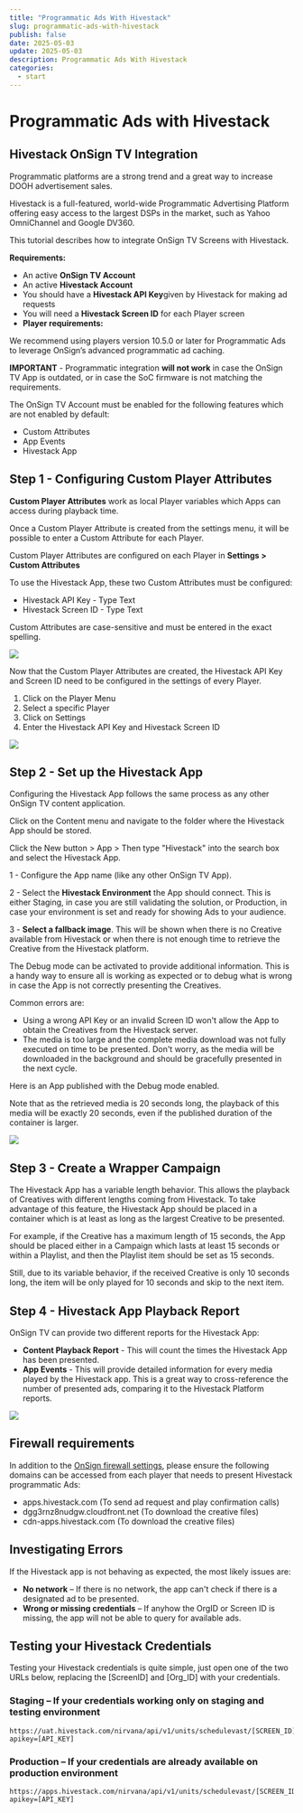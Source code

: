 ```yaml
---
title: "Programmatic Ads With Hivestack"
slug: programmatic-ads-with-hivestack
publish: false
date: 2025-05-03
update: 2025-05-03
description: Programmatic Ads With Hivestack
categories:
  - start
---
```


Programmatic Ads with Hivestack
===============================

Hivestack OnSign TV Integration
-------------------------------

Programmatic platforms are a strong trend and a great way to increase DOOH advertisement sales.

Hivestack is a full-featured, world-wide Programmatic Advertising Platform offering easy access to the largest DSPs in the market, such as Yahoo OmniChannel and Google DV360.

This tutorial describes how to integrate OnSign TV Screens with Hivestack.

**Requirements:**

* An active **OnSign TV Account**
* An active **Hivestack Account**
* You should have a **Hivestack API Key**given by Hivestack for making ad requests
* You will need a **Hivestack Screen ID** for each Player screen
* ****Player requirements:****

We recommend using players version 10.5.0 or later for Programmatic Ads to leverage OnSign’s advanced programmatic ad caching.

**IMPORTANT** - Programmatic integration ****will not work**** in case the OnSign TV App is outdated, or in case the SoC firmware is not matching the requirements.

The OnSign TV Account must be enabled for the following features which are not enabled by default:

* Custom Attributes
* App Events
* Hivestack App

Step 1 - Configuring Custom Player Attributes
---------------------------------------------

****Custom** **Player** **Attributes**** work as local Player variables which Apps can access during playback time.

Once a Custom Player Attribute is created from the settings menu, it will be possible to enter a Custom Attribute for each Player.

Custom Player Attributes are configured on each Player in ****Settings > Custom Attributes****

To use the Hivestack App, these two Custom Attributes must be configured:

* Hivestack API Key - Type Text
* Hivestack Screen ID - Type Text

Custom Attributes are case-sensitive and must be entered in the exact spelling.

![](https://static.helpjuice.com/helpjuice_production/uploads/upload/image/23821/direct/1731662406629/programmatic-ads-with-hivestack_1.jpg)

Now that the Custom Player Attributes are created, the Hivestack API Key and Screen ID need to be configured in the settings of every Player.

1. Click on the Player Menu
2. Select a specific Player
3. Click on Settings
4. Enter the Hivestack API Key and Hivestack Screen ID

![](https://static.helpjuice.com/helpjuice_production/uploads/upload/image/23821/direct/1731662440680/programmatic-ads-with-hivestack_2.jpg)

Step 2 - Set up the Hivestack App
---------------------------------

Configuring the Hivestack App follows the same process as any other OnSign TV content application.

Click on the Content menu and navigate to the folder where the Hivestack App should be stored.

Click the New button > App > Then type "Hivestack" into the search box and select the Hivestack App.

1 - Configure the App name (like any other OnSign TV App).

2 - Select the **Hivestack Environment** the App should connect. This is either Staging, in case you are still validating the solution, or Production, in case your environment is set and ready for showing Ads to your audience.

3 - **Select a fallback image**. This will be shown when there is no Creative available from Hivestack or when there is not enough time to retrieve the Creative from the Hivestack platform.

The Debug mode can be activated to provide additional information. This is a handy way to ensure all is working as expected or to debug what is wrong in case the App is not correctly presenting the Creatives.

Common errors are:

* Using a wrong API Key or an invalid Screen ID won't allow the App to obtain the Creatives from the Hivestack server.
* The media is too large and the complete media download was not fully executed on time to be presented. Don't worry, as the media will be downloaded in the background and should be gracefully presented in the next cycle.

Here is an App published with the Debug mode enabled.

Note that as the retrieved media is 20 seconds long, the playback of this media will be exactly 20 seconds, even if the published duration of the container is larger.

![](https://static.helpjuice.com/helpjuice_production/uploads/upload/image/23821/direct/1731662496273/programmatic-ads-with-hivestack_3.jpg)

Step 3 - Create a Wrapper Campaign
----------------------------------

The Hivestack App has a variable length behavior. This allows the playback of Creatives with different lengths coming from Hivestack. To take advantage of this feature, the Hivestack App should be placed in a container which is at least as long as the largest Creative to be presented.

For example, if the Creative has a maximum length of 15 seconds, the App should be placed either in a Campaign which lasts at least 15 seconds or within a Playlist, and then the Playlist item should be set as 15 seconds.

Still, due to its variable behavior, if the received Creative is only 10 seconds long, the item will be only played for 10 seconds and skip to the next item.

Step 4 - Hivestack App Playback Report
--------------------------------------

OnSign TV can provide two different reports for the Hivestack App:

* **Content Playback Report** - This will count the times the Hivestack App has been presented.
* **App Events** - This will provide detailed information for every media played by the Hivestack app. This is a great way to cross-reference the number of presented ads, comparing it to the Hivestack Platform reports.

![](https://static.helpjuice.com/helpjuice_production/uploads/upload/image/23821/direct/1731662547985/programmatic-ads-with-hivestack_4.jpg)

**Firewall requirements**
-------------------------

In addition to the [OnSign firewall settings](/network-settings/firewall-settings), please ensure the following domains can be accessed from each player that needs to present Hivestack programmatic Ads:

* apps.hivestack.com (To send ad request and play confirmation calls)
* dgg3rnz8nudgw.cloudfront.net (To download the creative files)
* cdn-apps.hivestack.com (To download the creative files)

**Investigating Errors**
------------------------

If the Hivestack app is not behaving as expected, the most likely issues are:

* **No network** – If there is no network, the app can't check if there is a designated ad to be presented.
* **Wrong or missing credentials** – If anyhow the OrgID or Screen ID is missing, the app will not be able to query for available ads.

**Testing your Hivestack Credentials**
--------------------------------------

Testing your Hivestack credentials is quite simple, just open one of the two URLs below, replacing the [ScreenID] and [Org\_ID] with your credentials.

### **Staging** – If your credentials working only on staging and testing environment

```
https://uat.hivestack.com/nirvana/api/v1/units/schedulevast/[SCREEN_ID]?apikey=[API_KEY]
```

### **Production** – If your credentials are already available on production environment

```
https://apps.hivestack.com/nirvana/api/v1/units/schedulevast/[SCREEN_ID]?apikey=[API_KEY]
```
